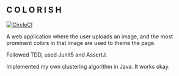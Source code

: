 <span style="font-size: 48px, color: #fafa6e">C</span>
<span style="font-size: 48px, color: #b5e877">O</span>
<span style="font-size: 48px, color: #77d183">L</span>
<span style="font-size: 48px, color: #3fb78d">O</span>
<span style="font-size: 48px, color: #009c8f">R</span>
<span style="font-size: 48px, color: #007f86">I</span>
<span style="font-size: 48px, color: #1c6373">S</span>
<span style="font-size: 48px, color: #2a4858">H</span>
---
[![CircleCI](https://dl.circleci.com/status-badge/img/gh/roshmadosh/COLORISH/tree/main.svg?style=svg)](https://dl.circleci.com/status-badge/redirect/gh/roshmadosh/COLORISH/tree/main)  

A web application where the user uploads an image, and the most prominent colors in that image are used to theme the page.  

Followed TDD, used Junit5 and AssertJ.

Implemented my own clustering algorithm in Java. It works okay.  


